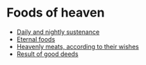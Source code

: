 # Foods of heaven
- [Daily and nightly sustenance](https://quran.com/19/62)
- [Eternal foods](https://quran.com/13/35)
- [Heavenly meats, according to their wishes](https://quran.com/52/22)
- [Result of good deeds](https://quran.com/52/19)
